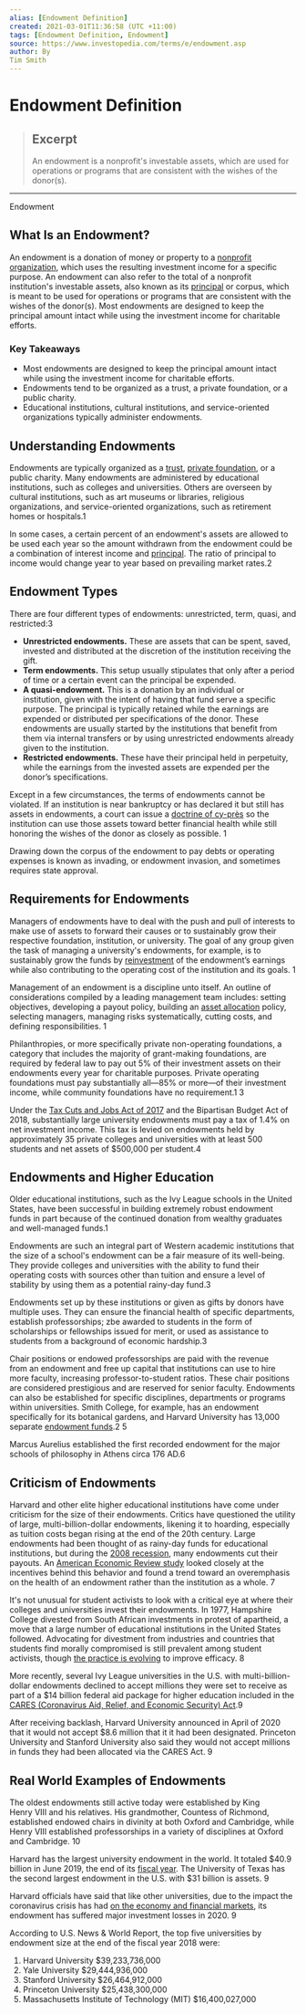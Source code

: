 ```yaml
---
alias: [Endowment Definition]
created: 2021-03-01T11:36:58 (UTC +11:00)
tags: [Endowment Definition, Endowment]
source: https://www.investopedia.com/terms/e/endowment.asp
author: By
Tim Smith
---
```


# Endowment Definition

> ## Excerpt
> An endowment is a nonprofit's investable assets, which are used for operations or programs that are consistent with the wishes of the donor(s).

---

Endowment
## What Is an Endowment?

An endowment is a donation of money or property to a [nonprofit organization](https://www.investopedia.com/terms/n/non-profitorganization.asp), which uses the resulting investment income for a specific purpose. An endowment can also refer to the total of a nonprofit institution's investable assets, also known as its [principal](https://www.investopedia.com/terms/p/principal.asp) or corpus, which is meant to be used for operations or programs that are consistent with the wishes of the donor(s). Most endowments are designed to keep the principal amount intact while using the investment income for charitable efforts.

### Key Takeaways

-   Most endowments are designed to keep the principal amount intact while using the investment income for charitable efforts.
-   Endowments tend to be organized as a trust, a private foundation, or a public charity.
-   Educational institutions, cultural institutions, and service-oriented organizations typically administer endowments.

## Understanding Endowments

Endowments are typically organized as a [trust](https://www.investopedia.com/terms/t/trust.asp), [private foundation](https://www.investopedia.com/terms/p/privatefoundation.asp), or a public charity. Many endowments are administered by educational institutions, such as colleges and universities. Others are overseen by cultural institutions, such as art museums or libraries, religious organizations, and service-oriented organizations, such as retirement homes or hospitals.1

In some cases, a certain percent of an endowment's assets are allowed to be used each year so the amount withdrawn from the endowment could be a combination of interest income and [principal](https://www.investopedia.com/terms/p/principal.asp). The ratio of principal to income would change year to year based on prevailing market rates.2

## Endowment Types

There are four different types of endowments: unrestricted, term, quasi, and restricted:3

-   **Unrestricted endowments.** These are assets that can be spent, saved, invested and distributed at the discretion of the institution receiving the gift.
-   **Term endowments.** This setup usually stipulates that only after a period of time or a certain event can the principal be expended.
-   **A quasi-endowment.** This is a donation by an individual or institution, given with the intent of having that fund serve a specific purpose. The principal is typically retained while the earnings are expended or distributed per specifications of the donor. These endowments are usually started by the institutions that benefit from them via internal transfers or by using unrestricted endowments already given to the institution.
-   **Restricted endowments.** These have their principal held in perpetuity, while the earnings from the invested assets are expended per the donor’s specifications.

Except in a few circumstances, the terms of endowments cannot be violated. If an institution is near bankruptcy or has declared it but still has assets in endowments, a court can issue a [doctrine of cy-près](https://www.investopedia.com/terms/c/cy-pres-doctrine.asp) so the institution can use those assets toward better financial health while still honoring the wishes of the donor as closely as possible. 1

Drawing down the corpus of the endowment to pay debts or operating expenses is known as invading, or endowment invasion, and sometimes requires state approval.

## Requirements for Endowments

Managers of endowments have to deal with the push and pull of interests to make use of assets to forward their causes or to sustainably grow their respective foundation, institution, or university. The goal of any group given the task of managing a university's endowments, for example, is to sustainably grow the funds by [reinvestment](https://www.investopedia.com/terms/r/reinvestment.asp) of the endowment’s earnings while also contributing to the operating cost of the institution and its goals. 1

Management of an endowment is a discipline unto itself. An outline of considerations compiled by a leading management team includes: setting objectives, developing a payout policy, building an [asset allocation](https://www.investopedia.com/terms/a/assetallocation.asp) policy, selecting managers, managing risks systematically, cutting costs, and defining responsibilities. 1

Philanthropies, or more specifically private non-operating foundations, a category that includes the majority of grant-making foundations, are required by federal law to pay out 5% of their investment assets on their endowments every year for charitable purposes. Private operating foundations must pay substantially all—85% or more—of their investment income, while community foundations have no requirement.1 3

Under the [Tax Cuts and Jobs Act of 2017](https://www.investopedia.com/taxes/trumps-tax-reform-plan-explained/) and the Bipartisan Budget Act of 2018, substantially large university endowments must pay a tax of 1.4% on net investment income. This tax is levied on endowments held by approximately 35 private colleges and universities with at least 500 students and net assets of $500,000 per student.4

## Endowments and Higher Education

Older educational institutions, such as the Ivy League schools in the United States, have been successful in building extremely robust endowment funds in part because of the continued donation from wealthy graduates and well-managed funds.1

Endowments are such an integral part of Western academic institutions that the size of a school's endowment can be a fair measure of its well-being. They provide colleges and universities with the ability to fund their operating costs with sources other than tuition and ensure a level of stability by using them as a potential rainy-day fund.3

Endowments set up by these institutions or given as gifts by donors have multiple uses. They can ensure the financial health of specific departments, establish professorships; zbe awarded to students in the form of scholarships or fellowships issued for merit, or used as assistance to students from a background of economic hardship.3

Chair positions or endowed professorships are paid with the revenue from an endowment and free up capital that institutions can use to hire more faculty, increasing professor-to-student ratios. These chair positions are considered prestigious and are reserved for senior faculty. Endowments can also be established for specific disciplines, departments or programs within universities. Smith College, for example, has an endowment specifically for its botanical gardens, and Harvard University has 13,000 separate [endowment funds](https://www.investopedia.com/terms/e/endowment-fund.asp).2 5

Marcus Aurelius established the first recorded endowment for the major schools of philosophy in Athens circa 176 AD.6

## Criticism of Endowments

Harvard and other elite higher educational institutions have come under criticism for the size of their endowments. Critics have questioned the utility of large, multi-billion-dollar endowments, likening it to hoarding, especially as tuition costs began rising at the end of the 20th century. Large endowments had been thought of as rainy-day funds for educational institutions, but during the [2008 recession](https://www.investopedia.com/terms/g/great-recession.asp), many endowments cut their payouts. An [American Economic Review study](https://www.aeaweb.org/articles?id=10.1257/aer.104.3.931) looked closely at the incentives behind this behavior and found a trend toward an overemphasis on the health of an endowment rather than the institution as a whole. 7

It's not unusual for student activists to look with a critical eye at where their colleges and universities invest their endowments. In 1977, Hampshire College divested from South African investments in protest of apartheid, a move that a large number of educational institutions in the United States followed. Advocating for divestment from industries and countries that students find morally compromised is still prevalent among student activists, though [the practice is evolving](http://www.newyorker.com/business/currency/does-divestment-work) to improve efficacy. 8

More recently, several Ivy League universities in the U.S. with multi-billion-dollar endowments declined to accept millions they were set to receive as part of a $14 billion federal aid package for higher education included in the [CARES (Coronavirus Aid, Relief, and Economic Security) Act](https://www.investopedia.com/coronavirus-aid-relief-and-economic-security-cares-act-4800707).9

After receiving backlash, Harvard University announced in April of 2020 that it would not accept $8.6 million that it it had been designated. Princeton University and Stanford University also said they would not accept millions in funds they had been allocated via the CARES Act. 9

## Real World Examples of Endowments

The oldest endowments still active today were established by King Henry VIII and his relatives. His grandmother, Countess of Richmond, established endowed chairs in divinity at both Oxford and Cambridge, while Henry VIII established professorships in a variety of disciplines at Oxford and Cambridge. 10

Harvard has the largest university endowment in the world. It totaled $40.9 billion in June 2019, the end of its [fiscal year](https://www.investopedia.com/terms/f/fiscalyear.asp). The University of Texas has the second largest endowment in the U.S. with $31 billion is assets. 9

Harvard officials have said that like other universities, due to the impact the coronavirus crisis has had [on the economy and financial markets](https://www.investopedia.com/special-economic-impact-of-pandemics-4800597), its endowment has suffered major investment losses in 2020. 9

According to U.S. News & World Report, the top five universities by endowment size at the end of the fiscal year 2018 were:

1.  Harvard University $39,233,736,000
2.  Yale University $29,444,936,000
3.  Stanford University $26,464,912,000
4.  Princeton University $25,438,300,000
5.  Massachusetts Institute of Technology (MIT) $16,400,027,000
